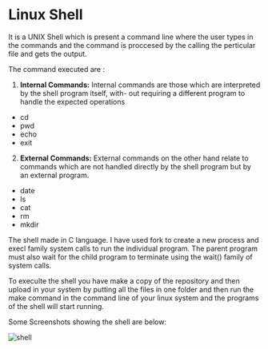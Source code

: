 # Linux Shell

It is a UNIX Shell which is present a command line where the user types in the commands and the command 
is proccesed by the calling the perticular file and gets the output.

The command executed are :
1. **Internal Commands:** 
Internal commands are those which are interpreted by the shell program itself, with-
out requiring a different program to handle the expected operations
  * cd
  * pwd 
  * echo
  * exit
  
2. **External Commands:**
External commands on the other hand relate to commands which are not handled directly
by the shell program but by an external program.
  * date
  * ls
  * cat
  * rm
  * mkdir
  
  
The shell made in C language. 
I have used fork to create a new process and execl family system calls to run the individual 
program. The parent program must also wait for the child program to
terminate using the wait() family of system calls.


To execulte the shell you have make a copy of the repository and then upload in your system by putting all the files in one folder and then run the make command in the command line of your linux system and the programs of the shell will start running. 

Some Screenshots showing the shell are below:

![shell](https://user-images.githubusercontent.com/101733868/211847820-fb5616a9-bda7-4584-bade-bd57b53db0d0.jpg)

  
